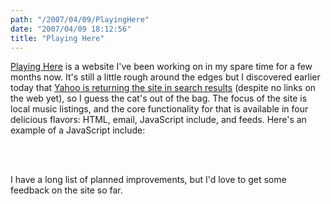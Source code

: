 ```yaml
---
path: "/2007/04/09/PlayingHere" 
date: "2007/04/09 18:12:56" 
title: "Playing Here" 
---
```

<p><a href="http://playinghere.com/">Playing Here</a> is a website I've been working on in my spare time for a few months now. It's still a little rough around the edges but I discovered earlier today that <a href="http://search.yahoo.com/search?p=playinghere.com">Yahoo is returning the site in search results</a> (despite no links on the web yet), so I guess the cat's out of the bag. The focus of the site is local music listings, and the core functionality for that is available in four delicious flavors: HTML, email, JavaScript include, and feeds. Here's an example of a JavaScript include:</p><br><script type="text/javascript" src="http://playinghere.com/js/CO/Denver/"></script><br><p>I have a long list of planned improvements, but I'd love to get some feedback on the site so far.</p>